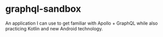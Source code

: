 # graphql-sandbox
An application I can use to get familiar with Apollo + GraphQL while also practicing Kotlin and new Android technology. 
